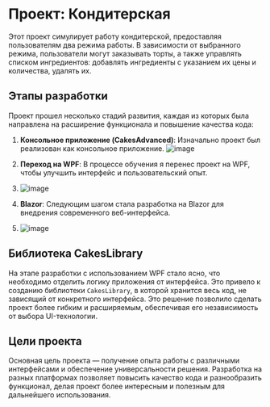 # Проект: Кондитерская

Этот проект симулирует работу кондитерской, предоставляя пользователям два режима работы. В зависимости от выбранного режима, пользователи могут заказывать торты, а также управлять списком ингредиентов: добавлять ингредиенты с указанием их цены и количества, удалять их.

## Этапы разработки

Проект прошел несколько стадий развития, каждая из которых была направлена на расширение функционала и повышение качества кода:

1. **Консольное приложение (CakesAdvanced)**: Изначально проект был реализован как консольное приложение.
   ![image](https://github.com/user-attachments/assets/c01a4340-b149-497a-ab3b-eb0672fe8543)

3. **Переход на WPF**: В процессе обучения я перенес проект на WPF, чтобы улучшить интерфейс и пользовательский опыт.
4. ![image](https://github.com/user-attachments/assets/3d575382-0d7e-4a9a-97cf-cb52098b7754)

5. **Blazor**: Следующим шагом стала разработка на Blazor для внедрения современного веб-интерфейса.
6. ![image](https://github.com/user-attachments/assets/0fd717b7-3cc4-41e8-a3e6-e91f0b9d4e22)


## Библиотека CakesLibrary

На этапе разработки с использованием WPF стало ясно, что необходимо отделить логику приложения от интерфейса. Это привело к созданию библиотеки `CakesLibrary`, в которой хранится весь код, не зависящий от конкретного интерфейса. Это решение позволило сделать проект более гибким и расширяемым, обеспечивая его независимость от выбора UI-технологии.

## Цели проекта

Основная цель проекта — получение опыта работы с различными интерфейсами и обеспечение универсальности решения. Разработка на разных платформах позволяет повысить качество кода и разнообразить функционал, делая проект более интересным и полезным для дальнейшего использования.
